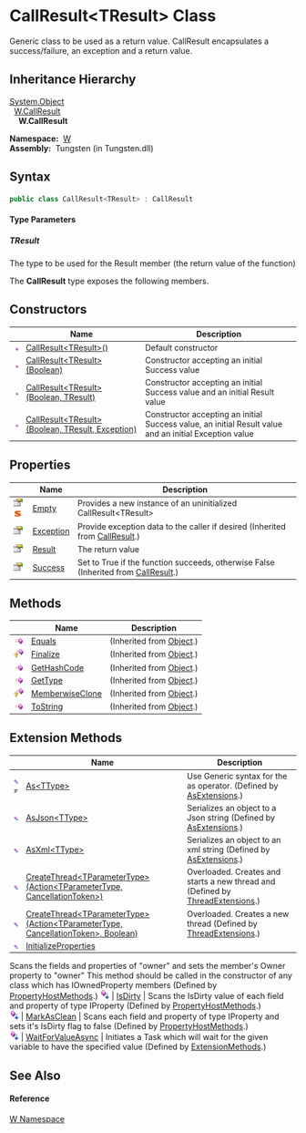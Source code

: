 CallResult&lt;TResult> Class
============================
   
Generic class to be used as a return value. CallResult encapsulates a success/failure, an exception and a return value.



Inheritance Hierarchy
---------------------
[System.Object][1]  
  [W.CallResult][2]  
    **W.CallResult<TResult>**  

  **Namespace:**  [W][3]  
  **Assembly:**  Tungsten (in Tungsten.dll)

Syntax
------

```csharp
public class CallResult<TResult> : CallResult

```

#### Type Parameters

##### *TResult*
The type to be used for the Result member (the return value of the function)

The **CallResult<TResult>** type exposes the following members.


Constructors
------------

                 | Name                                                     | Description                                                                                            
---------------- | -------------------------------------------------------- | ------------------------------------------------------------------------------------------------------ 
![Public method] | [CallResult&lt;TResult>()][4]                            | Default constructor                                                                                    
![Public method] | [CallResult&lt;TResult>(Boolean)][5]                     | Constructor accepting an initial Success value                                                         
![Public method] | [CallResult&lt;TResult>(Boolean, TResult)][6]            | Constructor accepting an initial Success value and an initial Result value                             
![Public method] | [CallResult&lt;TResult>(Boolean, TResult, Exception)][7] | Constructor accepting an initial Success value, an initial Result value and an initial Exception value 


Properties
----------

                                   | Name           | Description                                                                             
---------------------------------- | -------------- | --------------------------------------------------------------------------------------- 
![Public property]![Static member] | [Empty][8]     | Provides a new instance of an uninitialized CallResult&lt;TResult>                      
![Public property]                 | [Exception][9] | Provide exception data to the caller if desired (Inherited from [CallResult][2].)       
![Public property]                 | [Result][10]   | The return value                                                                        
![Public property]                 | [Success][11]  | Set to True if the function succeeds, otherwise False (Inherited from [CallResult][2].) 


Methods
-------

                    | Name                  | Description                   
------------------- | --------------------- | ----------------------------- 
![Public method]    | [Equals][12]          | (Inherited from [Object][1].) 
![Protected method] | [Finalize][13]        | (Inherited from [Object][1].) 
![Public method]    | [GetHashCode][14]     | (Inherited from [Object][1].) 
![Public method]    | [GetType][15]         | (Inherited from [Object][1].) 
![Protected method] | [MemberwiseClone][16] | (Inherited from [Object][1].) 
![Public method]    | [ToString][17]        | (Inherited from [Object][1].) 


Extension Methods
-----------------

                                          | Name                                                                                         | Description                                                                                                                                                                                                                      
----------------------------------------- | -------------------------------------------------------------------------------------------- | -------------------------------------------------------------------------------------------------------------------------------------------------------------------------------------------------------------------------------- 
![Public Extension Method]![Code example] | [As&lt;TType>][18]                                                                           | Use Generic syntax for the as operator. (Defined by [AsExtensions][19].)                                                                                                                                                         
![Public Extension Method]                | [AsJson&lt;TType>][20]                                                                       | Serializes an object to a Json string (Defined by [AsExtensions][19].)                                                                                                                                                           
![Public Extension Method]                | [AsXml&lt;TType>][21]                                                                        | Serializes an object to an xml string (Defined by [AsExtensions][19].)                                                                                                                                                           
![Public Extension Method]                | [CreateThread&lt;TParameterType>(Action&lt;TParameterType, CancellationToken>)][22]          | Overloaded. Creates and starts a new thread and (Defined by [ThreadExtensions][23].)                                                                                                                                             
![Public Extension Method]                | [CreateThread&lt;TParameterType>(Action&lt;TParameterType, CancellationToken>, Boolean)][24] | Overloaded. Creates a new thread (Defined by [ThreadExtensions][23].)                                                                                                                                                            
![Public Extension Method]                | [InitializeProperties][25]                                                                   | 
Scans the fields and properties of "owner" and sets the member's Owner property to "owner" This method should be called in the constructor of any class which has IOwnedProperty members
 (Defined by [PropertyHostMethods][26].) 
![Public Extension Method]                | [IsDirty][27]                                                                                | 
Scans the IsDirty value of each field and property of type IProperty
 (Defined by [PropertyHostMethods][26].)                                                                                                                 
![Public Extension Method]                | [MarkAsClean][28]                                                                            | 
Scans each field and property of type IProperty and sets it's IsDirty flag to false
 (Defined by [PropertyHostMethods][26].)                                                                                                  
![Public Extension Method]                | [WaitForValueAsync][29]                                                                      | Initiates a Task which will wait for the given variable to have the specified value (Defined by [ExtensionMethods][30].)                                                                                                         


See Also
--------

#### Reference
[W Namespace][3]  

[1]: http://msdn.microsoft.com/en-us/library/e5kfa45b
[2]: ../CallResult/README.md
[3]: ../README.md
[4]: _ctor.md
[5]: _ctor_1.md
[6]: _ctor_2.md
[7]: _ctor_3.md
[8]: Empty.md
[9]: ../CallResult/Exception.md
[10]: Result.md
[11]: ../CallResult/Success.md
[12]: http://msdn.microsoft.com/en-us/library/bsc2ak47
[13]: http://msdn.microsoft.com/en-us/library/4k87zsw7
[14]: http://msdn.microsoft.com/en-us/library/zdee4b3y
[15]: http://msdn.microsoft.com/en-us/library/dfwy45w9
[16]: http://msdn.microsoft.com/en-us/library/57ctke0a
[17]: http://msdn.microsoft.com/en-us/library/7bxwbwt2
[18]: ../AsExtensions/As__1.md
[19]: ../AsExtensions/README.md
[20]: ../AsExtensions/AsJson__1.md
[21]: ../AsExtensions/AsXml__1.md
[22]: ../../W.Threading/ThreadExtensions/CreateThread__1.md
[23]: ../../W.Threading/ThreadExtensions/README.md
[24]: ../../W.Threading/ThreadExtensions/CreateThread__1_1.md
[25]: ../PropertyHostMethods/InitializeProperties.md
[26]: ../PropertyHostMethods/README.md
[27]: ../PropertyHostMethods/IsDirty.md
[28]: ../PropertyHostMethods/MarkAsClean.md
[29]: ../ExtensionMethods/WaitForValueAsync.md
[30]: ../ExtensionMethods/README.md
[Public method]: ../../_icons/pubmethod.gif "Public method"
[Public property]: ../../_icons/pubproperty.gif "Public property"
[Static member]: ../../_icons/static.gif "Static member"
[Protected method]: ../../_icons/protmethod.gif "Protected method"
[Public Extension Method]: ../../_icons/pubextension.gif "Public Extension Method"
[Code example]: ../../_icons/CodeExample.png "Code example"